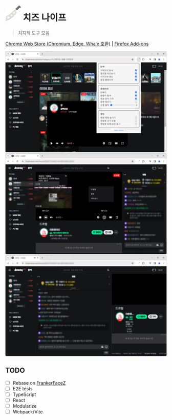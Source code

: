 # ![로고](./icon48.png) 치즈 나이프

> 치지직 도구 모음

[Chrome Web Store (Chromium, Edge, Whale 호환)](https://chromewebstore.google.com/detail/nfkfgkkhgglkgnlppncolmpekidapkjh) | [Firefox Add-ons](https://addons.mozilla.org/addon/%EC%B9%98%EC%A6%88-%EB%82%98%EC%9D%B4%ED%94%84-%EC%B9%98%EC%A7%80%EC%A7%81-%EB%8F%84%EA%B5%AC-%EB%AA%A8%EC%9D%8C/)

![스크린샷 1](./images/1.png)
![스크린샷 2](./images/2.png)
![스크린샷 3](./images/3.png)

## TODO

- [ ] Rebase on [FrankerFaceZ](https://github.com/FrankerFaceZ/FrankerFaceZ)
- [ ] E2E tests
- [ ] TypeScript
- [ ] React
- [ ] Modularize
- [ ] Webpack/Vite
